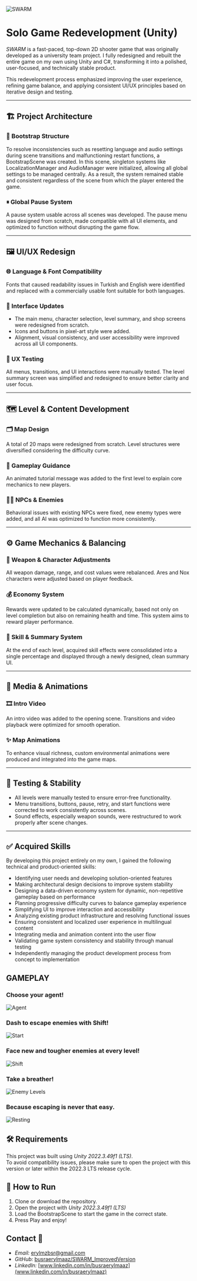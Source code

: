 ![SWARM](Assets/gifs/5.gif)


# Solo Game Redevelopment (Unity)

*SWARM* is a fast-paced, top-down 2D shooter game that was originally developed as a university team project. I fully redesigned and rebuilt the entire game on my own using Unity and C#, transforming it into a polished, user-focused, and technically stable product.

This redevelopment process emphasized improving the user experience, refining game balance, and applying consistent UI/UX principles based on iterative design and testing.

---

## 🏗 Project Architecture

### 🔁 Bootstrap Structure
To resolve inconsistencies such as resetting language and audio settings during scene transitions and malfunctioning restart functions, a BootstrapScene was created. In this scene, singleton systems like LocalizationManager and AudioManager were initialized, allowing all global settings to be managed centrally. As a result, the system remained stable and consistent regardless of the scene from which the player entered the game.

### ⏸ Global Pause System
A pause system usable across all scenes was developed. The pause menu was designed from scratch, made compatible with all UI elements, and optimized to function without disrupting the game flow.

---

## 🖼 UI/UX Redesign

### 🌐 Language & Font Compatibility
Fonts that caused readability issues in Turkish and English were identified and replaced with a commercially usable font suitable for both languages.

### 🎨 Interface Updates
- The main menu, character selection, level summary, and shop screens were redesigned from scratch.  
- Icons and buttons in pixel-art style were added.  
- Alignment, visual consistency, and user accessibility were improved across all UI components.

### 🧪 UX Testing
All menus, transitions, and UI interactions were manually tested. The level summary screen was simplified and redesigned to ensure better clarity and user focus.

---

## 🗺 Level & Content Development

### 🗂 Map Design
A total of 20 maps were redesigned from scratch. Level structures were diversified considering the difficulty curve.

### 📘 Gameplay Guidance
An animated tutorial message was added to the first level to explain core mechanics to new players.

### 🧍‍♂ NPCs & Enemies
Behavioral issues with existing NPCs were fixed, new enemy types were added, and all AI was optimized to function more consistently.

---

## ⚙ Game Mechanics & Balancing

### 🔫 Weapon & Character Adjustments
All weapon damage, range, and cost values were rebalanced. Ares and Nox characters were adjusted based on player feedback.

### 💰 Economy System
Rewards were updated to be calculated dynamically, based not only on level completion but also on remaining health and time. This system aims to reward player performance.

### 🧠 Skill & Summary System
At the end of each level, acquired skill effects were consolidated into a single percentage and displayed through a newly designed, clean summary UI.

---

## 🎥 Media & Animations

### 🎞 Intro Video
An intro video was added to the opening scene. Transitions and video playback were optimized for smooth operation.

### ✨ Map Animations
To enhance visual richness, custom environmental animations were produced and integrated into the game maps.

---

## 🧪 Testing & Stability

- All levels were manually tested to ensure error-free functionality.  
- Menu transitions, buttons, pause, retry, and start functions were corrected to work consistently across scenes.  
- Sound effects, especially weapon sounds, were restructured to work properly after scene changes.

---

## ✅ Acquired Skills

By developing this project entirely on my own, I gained the following technical and product-oriented skills:

- Identifying user needs and developing solution-oriented features  
- Making architectural design decisions to improve system stability  
- Designing a data-driven economy system for dynamic, non-repetitive gameplay based on performance  
- Planning progressive difficulty curves to balance gameplay experience  
- Simplifying UI to improve interaction and accessibility  
- Analyzing existing product infrastructure and resolving functional issues  
- Ensuring consistent and localized user experience in multilingual content  
- Integrating media and animation content into the user flow  
- Validating game system consistency and stability through manual testing  
- Independently managing the product development process from concept to implementation  

## GAMEPLAY

### Choose your agent!
![Agent](Assets/gifs/6.gif)

### Dash to escape enemies with Shift!
![Start](Assets/gifs/1.gif)

### Face new and tougher enemies at every level!
![Shift](Assets/gifs/2.gif)

### Take a breather!
![Enemy Levels](Assets/gifs/3.gif)

### Because escaping is never that easy.
![Resting](Assets/gifs/4.gif)




## 🛠 Requirements

This project was built using *Unity 2022.3.49f1 (LTS)*.  
To avoid compatibility issues, please make sure to open the project with this version or later within the 2022.3 LTS release cycle.

## 🚀 How to Run

1. Clone or download the repository.  
2. Open the project with *Unity 2022.3.49f1 (LTS)*  
3. Load the BootstrapScene to start the game in the correct state.  
4. Press Play and enjoy!


## Contact 💬

- *Email:* [erylmzbsr@gmail.com](mailto:erylmzbsr@gmail.com)  
- *GitHub:* [busraerylmaaz/SWARM_ImprovedVersion](https://github.com/busraerylmaaz/SWARM_ImprovedVersion)
- *Linkedln:* [www.linkedin.com/in/busraerylmaaz](www.linkedin.com/in/busraerylmaaz)
